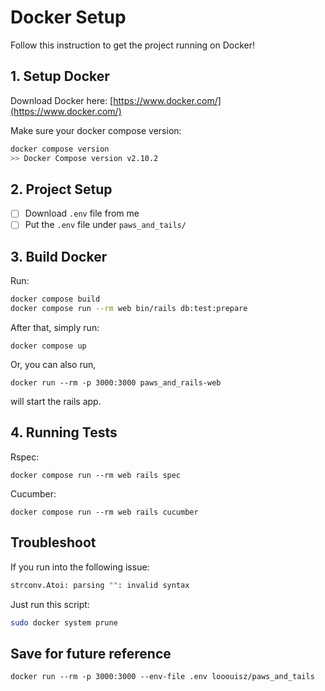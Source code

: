 # Docker Setup

Follow this instruction to get the project running on Docker!

## 1. Setup Docker

Download Docker here: [https://www.docker.com/](https://www.docker.com/)

Make sure your docker compose version:

```bash
docker compose version
>> Docker Compose version v2.10.2
```

## 2. Project Setup

- [ ] Download `.env` file from me
- [ ] Put the `.env` file under `paws_and_tails/`

## 3. Build Docker 

Run:

```bash 
docker compose build
docker compose run --rm web bin/rails db:test:prepare
```

After that, simply run:

`docker compose up`

Or, you can also run,

`docker run --rm -p 3000:3000 paws_and_rails-web`

will start the rails app.

## 4. Running Tests

Rspec:

`docker compose run --rm web rails spec`

Cucumber:

`docker compose run --rm web rails cucumber`

## Troubleshoot

If you run into the following issue:

```bash
strconv.Atoi: parsing "": invalid syntax
```

Just run this script:

```bash
sudo docker system prune
```

## Save for future reference

`docker run --rm -p 3000:3000 --env-file .env looouisz/paws_and_tails`